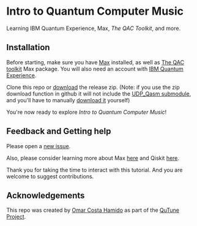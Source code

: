 # Intro to Quantum Computer Music
Learning IBM Quantum Experience, Max, _The QAC Toolkit_, and more.

## Installation
Before starting, make sure you have [Max](http://cycling74.com) installed, as well as [The QAC toolkit](http://quantumland.art/qac) Max package. You will also need an account with [IBM Quantum Experience](quantum-computing.ibm.com).

Clone this repo or [download](https://github.com/iccmr-quantum/Intro-to-Quantum-Computer-Music/releases/download/v1.0.0/Intro-to-Quantum-Computer-Music_.v1.0.0.zip) the release zip. (Note: if you use the zip download function in github it will not include the [UDP_Qasm submodule](/part_2/), and you'll have to manually [download it](https://github.com/iccmr-quantum/OSC-Qasm/archive/a6850fac656b44a59e0f26253627b736c959f8a4.zip) yourself)

You're now ready to explore _Intro to Quantum Computer Music_!

## Feedback and Getting help
Please open a [new issue](https://github.com/iccmr-quantum/The-QuTune-Max-Tutorial/issues/new).

Also, please consider learning more about Max [here](https://cycling74.com/get-started) and Qiskit [here](https://qiskit.org/learn).

Thank you for taking the time to interact with this tutorial. And you are welcome to suggest contributions.

## Acknowledgements
This repo was created by [Omar Costa Hamido](https://omarcostahamido.com) as part of the [QuTune Project](https://iccmr-quantum.github.io/).
